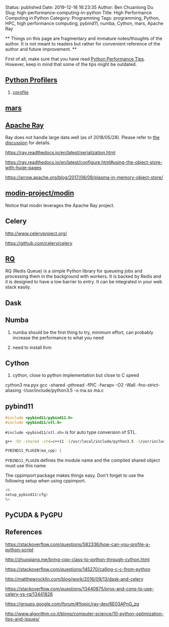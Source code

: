 Status: published
Date: 2019-12-18 16:23:35
Author: Ben Chuanlong Du
Slug: high-performance-computing-in-python
Title: High Performance Computing in Python
Category: Programming
Tags: programming, Python, HPC, high performance computing, pybind11, numba, Cython, mars, Apache Ray

**
Things on this page are
fragmentary and immature notes/thoughts of the author.
It is not meant to readers
but rather for convenient reference of the author and future improvement.
**

First of all,
make sure that you have read 
[Python Performance Tips](https://wiki.python.org/moin/PythonSpeed/PerformanceTips).
However,
keep in mind that some of the tips might be outdated.

## [Python Profilers](https://docs.python.org/3/library/profile.html)

1. [cprofile](https://docs.python.org/3/library/profile.html#module-cProfile)

## [mars](https://github.com/mars-project/mars)

## [Apache Ray](https://github.com/ray-project/ray)

Ray does not handle large data well (as of 2018/05/28).
Please refer to 
[the discussion](https://groups.google.com/forum/#!topic/ray-dev/8E03APnG_zg)
for details.

https://ray.readthedocs.io/en/latest/serialization.html

https://ray.readthedocs.io/en/latest/configure.html#using-the-object-store-with-huge-pages

https://arrow.apache.org/blog/2017/08/08/plasma-in-memory-object-store/

## [modin-project/modin](https://github.com/modin-project/modin)

Notice that modin leverages the Apache Ray project.

## Celery

http://www.celeryproject.org/

https://github.com/celery/celery

## [RQ](http://python-rq.org/)

RQ (Redis Queue) is a simple Python library for queueing jobs 
and processing them in the background with workers. 
It is backed by Redis and it is designed to have a low barrier to entry. 
It can be integrated in your web stack easily.

## Dask

## Numba

1. numba should be the first thing to try, minimum effort, can probably increase the performance to what you need

2. need to install llvm

## Cython

1. cython, close to python implementation but close to C speed

cython3 ma.pyx
gcc -shared -pthread -fPIC -fwrapv -O2 -Wall -fno-strict-aliasing -I/usr/include/python3.5 -o ma.so ma.c


## pybind11

```C++
#include <pybind11/pybind11.h>
#include <pybind11/stl.h>
```
`#include <pybind11/stl.sh>` is for auto type conversion of STL.

```bash
g++ -O2 -shared -std=c++11 -I/usr/local/include/python3.5 -I/usr/include/python3.5m -fPIC ma_cpp.cpp -o macpp.so
```



```C++
PYBIND11_PLUGIN(ma_cpp) {
```
`PYBIND11_PLUGIN` defines the module name and the compiled shared object must use this name.


The cppimport package makes things easy.
Don't forget to use the following setup
when using cppimport.

```C++
<%
setup_pybind11(cfg)
%>
```

## PyCUDA & PyGPU

## References

https://stackoverflow.com/questions/582336/how-can-you-profile-a-python-script

http://zhuoqiang.me/bring-cpp-class-to-python-through-cython.html

https://stackoverflow.com/questions/145270/calling-c-c-from-python

http://matthewrocklin.com/blog/work/2016/09/13/dask-and-celery

https://stackoverflow.com/questions/13440875/pros-and-cons-to-use-celery-vs-rq/13441828

https://groups.google.com/forum/#!topic/ray-dev/8E03APnG_zg

http://www.algorithm.co.il/blogs/computer-science/10-python-optimization-tips-and-issues/

